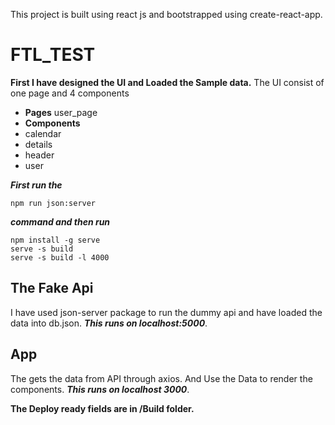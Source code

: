 This project is built using react js and bootstrapped using create-react-app.

# FTL_TEST

__First I have designed the UI and Loaded the Sample data.__
The UI consist of one page and 4 components
* **Pages** user_page
* **Components**
* calendar
* details
* header
* user

***First run the***
``` 
npm run json:server
``` 
***command and then run***
```
npm install -g serve
serve -s build
serve -s build -l 4000
```

## The Fake Api

I have used json-server package to run the dummy api and have loaded the data into db.json. ***This runs on localhost:5000***. 

## App

The gets the data from API through axios. And Use the Data to render the components. ***This runs on localhost 3000***.

__The Deploy ready fields are in /Build folder.__
